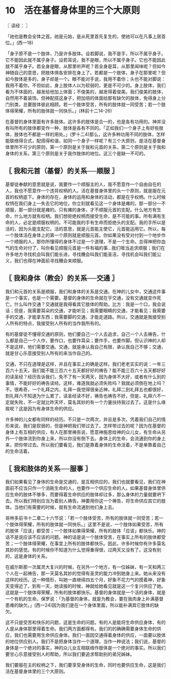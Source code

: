 # 10　活在基督身体里的三个大原则



〖 读经： 〗

「祂也是教会全体之首。祂是元始，是从死里首先复生的，使祂可以在凡事上居首位。」(西一18)

「身子原不是一个肢体，乃是许多肢体。设若脚说，我不是手，所以不属乎身子。它不能因此就不属乎身子。设若耳说，我不是眼，所以不属乎身子。它也不能因此就不属乎身子。若全身是眼，从那里听声呢？若全身是耳，从那里闻味呢？但如今神随自己的意思，把肢体俱各安排在身上了。若都是一个肢体，身子在那里呢？但如今肢体是多的，身子却是一个。眼不能对手说，我用不着你；头也不能对脚说：我用不着你。不但如此，身上肢体人以为软弱的，更是不可少的。身上肢体，我们看为不体面的，越发给他加上体面；不俊美的，越发得着俊美。我们俊美的肢体，自然用不着装饰。但神配搭这身子，把加倍的体面给那有缺欠的肢体，免得身上分门别类，总要肢体彼此相顾。若一个肢体受苦，所有的肢体就一同受苦；若一个肢体得荣耀，所有的肢体就一同快乐。」(林前十二14-26)

在基督的身体里面有许多肢体。这许多的肢体是合一的，也是各有功用的。神并没有叫所有的肢体都变作一种，肢体是各有不同的。「正如我们一个身子上有好些肢体，肢体也不都是一样的用处。」(罗十二4)那么，这许多种功用不同的肢体，怎样能联络得合式，配搭得和谐，如同一个身子一样呢？有三个大原则，是活在基督身体里所不可少的原则，第一个原则是关于我和元首的关系，第二个原则是关于我和身体的关系，第三个原则是关于我作肢体的地位。这三个是缺一不可的。



## 〖 我和元首（基督）的关系──顺服 〗

基督徒奉献的意思就是说，我要作一个顺服主的人，我不愿意作一个自由自在的人，我也不愿意作一个违背权柄的人。活在基督身体里的头一个原则，就是服在元首的权柄底下。身体的存在，身体的运用和身体的活动，都是在乎权柄。什么时候权怲在我们身上一失去它的地位，你立刻就看见这一个身体是瘫的。那一部分一不顺服，那一部分就是瘫的。只有瘫的身体，才不顺服元首的支配。什么地方有生命，什么地方就有权柄。我们想拒绝权柄而接受生命，是不可能的事。所有满有生命的人，必定是顺服权柄的。不可能我的手有生命而拒绝头的支配。我的手所以是活的，因为头能支配它。活的意思，就是元首能主使它，元首能运用它。所以，每一个肢体活在身体上的第一个原则就是顺服元首。你如果没有受对付到一个地步作一个顺服的人，那你所懂得的身体不过是一个道理，不是一个生命。总得神把你血气的生命对付了，叫你看见顺服元首是一件有福的事…我们啀当追求顺服；我们在许多地方寻找机会叫我们能长进，寻找穖会叫我们能圣洁，寻找机会叫我们能公义，我们也得在神面前寻找穖会来顺服。



## 〖 我和身体（教会）的关系──交通 〗

我们和元首的关系是顺服，我们和身体的关系是交通。在神的儿女中，交通这件事是一个事实，也是一个需要。基督的身体的生命就在乎交通，没有交通就变作死亡。什么叫作交通？交通就是我得看其它肢体的帮助。比方：我是一个口，我会说话；但是，我需要耳朵的交通，才能听见；我需要眼睛的交通，才能看见；我需要手的交通，才能拿东西；我需要脚的交通，才能走道路。所以，交通就是我接受别人所有的特点，我接受别人所有的当作我所有的。

有的基督徒不懂得交通的原则，他们要自己一个人去追求，自己一个人去祷告，什么都是自己一个人作，要作口，也要作耳朵；要作手，也要作脚。但认识神的人却不是这样，他们需要交通。交通，就是承认我自己有限，承认我自己不够；交通，就是甘心乐意接受别人所有的来当作自己的。

交通，不只在道理是这样，并且在事实上的确是这样。我们老老实实的说：一年三百六十五天，我们能不能三百六十五天都好好的祷告？能不能三百六十五天都好好的读圣经？经历告诉我们，免不了有一天两天，因为身体不大好，或者有什么别的事情，不能好好的祷告读经。这样，难道我就必须失败吗？我就必须倒在地上吗？不。很希奇，一个礼拜之内，礼拜一我觉得很亲近神，礼拜二到礼拜五也都很好，到礼拜六不知道为什么累了，读圣经读不好，祷告也祷告不好，但是，礼拜六不一定就失败，不一定就比昨天坏，莫名其妙的有一个力量扶持我过去了。这是什么缘故呢？这是因为有身体生命的供应。

许多神的儿女都有同样的经历。不只是一次两次，并且是多次。凭着我们自己的情形来说，我们是软弱的，但是神把我们带过去了。怎样带过去的呢？因为在基督的身体上有互相的供应，有人在那里祷告说，愿意神施恩给神的众儿女，有生命从另外一个肢体流到你身上来，所以你没有倒下去。身体上的生命，会流通到你的身上来，把你带过去。所以我们要看见，我们是靠着身体的生命活着，不是单靠着自己的生命活着。



## 〖 我和肢体的关系──服事 〗

我们如果看见了身体的生命是交通的，是互相供应的，我们也就要看见，我们在神面前不应当只作一个消耗生命的人，也要作一个供应生命的人。如果基督身体里供应生命的肢体不够多，而要得着生命供应的肢体却过多，那么身体的力量就要坍下去。所以我们特别应当为着别人祷告。神要用你这一个祷告，将生命供应其它的肢体。当他们有需要的时候，就有生命流通到他们身上去。

哥林多前书十二章二十六节说：「若一个肢体受苦，所有的肢体就一同受苦；若一个肢体得荣耀，所有的肢体就一同快乐。」这里不是说，一个肢体如果受苦，所有的肢体「应该」都受苦；一个肢体如果得荣耀，所有的肢体「应该」都快乐。神的话不是说应该不应该的问题。神的话是说一个肢体受苦，在事实上所有的肢体都受苦；一个肢体得荣耀，在事宜上所有的肢体都快乐。因此，许多时候你有许多莫名其妙的感觉。有的时候你不知道为什么觉得重得很，过两天又没有了。这没有别的，这是身体的关系。

在威尔斯那一次属灵大复兴的时候，在另外一个地方，有一位姊妹，有一天和两三个人在一起祷告，那一天莫名其妙的觉得有圣灵的能力冲到她身上来。她从来没有这样的经历。这一种情形，叫她一直继续四五个月，好象不花力气的摸着神，好象天变得近了。到有一天，她读报的时候，神就给她看见就是这一个复兴供应了她。这就是一个肢体得荣耀，所有的肢体都快乐。基督的身体就是一个活的身体，就是一个有机的生命。保罗说：「为基督的身体，就是为教会，要在我肉身上补满基督患难的缺欠。」(西一24)因为我们是在一个身体里面，所以能补满其它肢体的缺欠。

这不只是受苦和快乐的问题，这是生命的问题。有的人是能将生命供应身体，有的人是从身体那里得着生命。我们两方面都得有。我们的的确确需要身体生命的供应，我们也需要用生命供应身体。我们一面因交通得着身体的供应，一面要以肢体的地位供应别人。我们不是把身体当作一个道理，当作一种说法；我们说，基督的身体是一个绝对的事实，神的众儿女互相联络作肢体是一个绝对的事实。所以我们要甘心乐意接受别人的帮助，所以我们要追求帮助别的弟兄姊妹。

我们要服在主的权柄之下，我们要享受身体的生命，同时也要供应生命，这是我们活在基督身体里的三个大原则。

